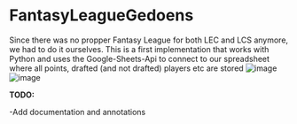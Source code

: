 # FantasyLeagueGedoens

Since there was no propper Fantasy League for both LEC and LCS anymore, we had to do it ourselves. This is a first implementation that works with Python and uses the Google-Sheets-Api to connect to our spreadsheet where all points, drafted (and not drafted) players etc are stored
![image](https://user-images.githubusercontent.com/80900819/149977315-e33ad422-0fbf-40ad-8965-75364d599911.png)
![image](https://user-images.githubusercontent.com/80900819/149977408-523dfde9-fae3-4461-a856-34747a34d4a8.png)



**TODO:**

-Add documentation and annotations
